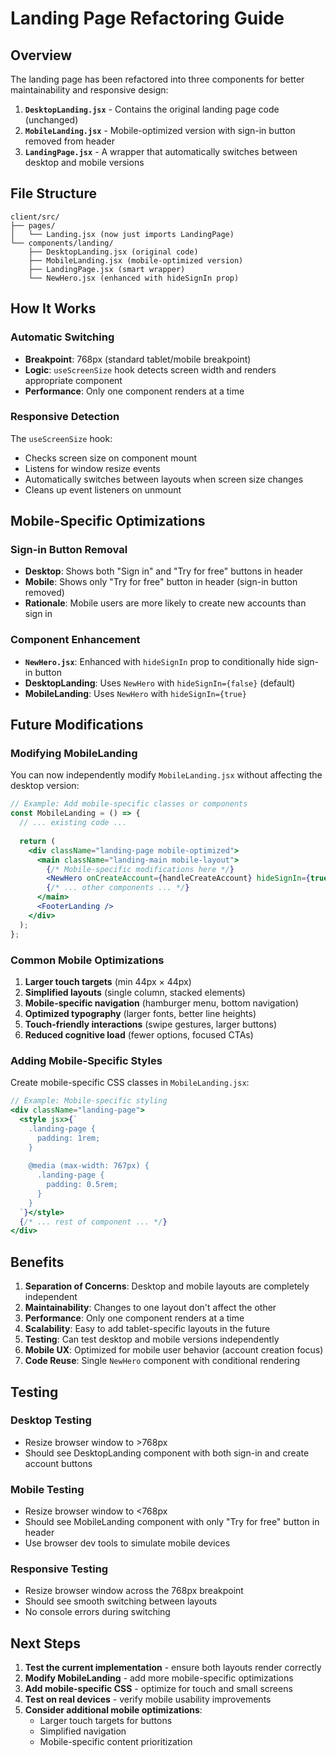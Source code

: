 # Landing Page Refactoring Guide

## Overview
The landing page has been refactored into three components for better maintainability and responsive design:

1. **`DesktopLanding.jsx`** - Contains the original landing page code (unchanged)
2. **`MobileLanding.jsx`** - Mobile-optimized version with sign-in button removed from header
3. **`LandingPage.jsx`** - A wrapper that automatically switches between desktop and mobile versions

## File Structure
```
client/src/
├── pages/
│   └── Landing.jsx (now just imports LandingPage)
└── components/landing/
    ├── DesktopLanding.jsx (original code)
    ├── MobileLanding.jsx (mobile-optimized version)
    ├── LandingPage.jsx (smart wrapper)
    └── NewHero.jsx (enhanced with hideSignIn prop)
```

## How It Works

### Automatic Switching
- **Breakpoint**: 768px (standard tablet/mobile breakpoint)
- **Logic**: `useScreenSize` hook detects screen width and renders appropriate component
- **Performance**: Only one component renders at a time

### Responsive Detection
The `useScreenSize` hook:
- Checks screen size on component mount
- Listens for window resize events
- Automatically switches between layouts when screen size changes
- Cleans up event listeners on unmount

## Mobile-Specific Optimizations

### Sign-in Button Removal
- **Desktop**: Shows both "Sign in" and "Try for free" buttons in header
- **Mobile**: Shows only "Try for free" button in header (sign-in button removed)
- **Rationale**: Mobile users are more likely to create new accounts than sign in

### Component Enhancement
- **`NewHero.jsx`**: Enhanced with `hideSignIn` prop to conditionally hide sign-in button
- **DesktopLanding**: Uses `NewHero` with `hideSignIn={false}` (default)
- **MobileLanding**: Uses `NewHero` with `hideSignIn={true}`

## Future Modifications

### Modifying MobileLanding
You can now independently modify `MobileLanding.jsx` without affecting the desktop version:

```jsx
// Example: Add mobile-specific classes or components
const MobileLanding = () => {
  // ... existing code ...
  
  return (
    <div className="landing-page mobile-optimized">
      <main className="landing-main mobile-layout">
        {/* Mobile-specific modifications here */}
        <NewHero onCreateAccount={handleCreateAccount} hideSignIn={true} />
        {/* ... other components ... */}
      </main>
      <FooterLanding />
    </div>
  );
};
```

### Common Mobile Optimizations
1. **Larger touch targets** (min 44px × 44px)
2. **Simplified layouts** (single column, stacked elements)
3. **Mobile-specific navigation** (hamburger menu, bottom navigation)
4. **Optimized typography** (larger fonts, better line heights)
5. **Touch-friendly interactions** (swipe gestures, larger buttons)
6. **Reduced cognitive load** (fewer options, focused CTAs)

### Adding Mobile-Specific Styles
Create mobile-specific CSS classes in `MobileLanding.jsx`:

```jsx
// Example: Mobile-specific styling
<div className="landing-page">
  <style jsx>{`
    .landing-page {
      padding: 1rem;
    }
    
    @media (max-width: 767px) {
      .landing-page {
        padding: 0.5rem;
      }
    }
  `}</style>
  {/* ... rest of component ... */}
</div>
```

## Benefits

1. **Separation of Concerns**: Desktop and mobile layouts are completely independent
2. **Maintainability**: Changes to one layout don't affect the other
3. **Performance**: Only one component renders at a time
4. **Scalability**: Easy to add tablet-specific layouts in the future
5. **Testing**: Can test desktop and mobile versions independently
6. **Mobile UX**: Optimized for mobile user behavior (account creation focus)
7. **Code Reuse**: Single `NewHero` component with conditional rendering

## Testing

### Desktop Testing
- Resize browser window to >768px
- Should see DesktopLanding component with both sign-in and create account buttons

### Mobile Testing
- Resize browser window to <768px
- Should see MobileLanding component with only "Try for free" button in header
- Use browser dev tools to simulate mobile devices

### Responsive Testing
- Resize browser window across the 768px breakpoint
- Should see smooth switching between layouts
- No console errors during switching

## Next Steps

1. **Test the current implementation** - ensure both layouts render correctly
2. **Modify MobileLanding** - add more mobile-specific optimizations
3. **Add mobile-specific CSS** - optimize for touch and small screens
4. **Test on real devices** - verify mobile usability improvements
5. **Consider additional mobile optimizations**:
   - Larger touch targets for buttons
   - Simplified navigation
   - Mobile-specific content prioritization
